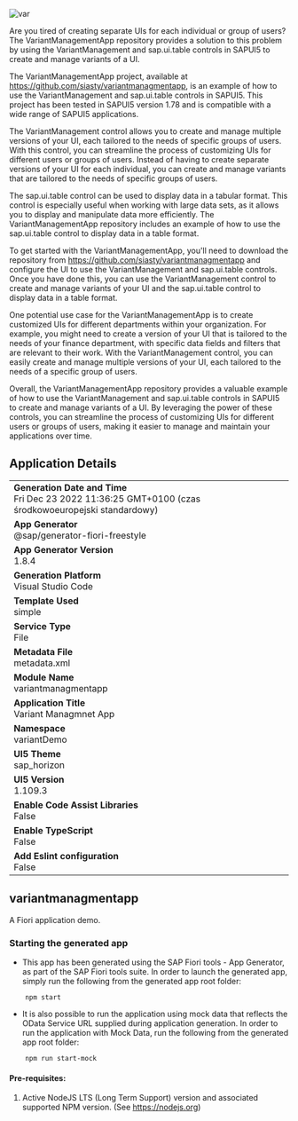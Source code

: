 ![var](https://user-images.githubusercontent.com/39690589/236441342-ceb9e80a-b3d2-4729-9629-2a04c64c0ece.jpg)

Are you tired of creating separate UIs for each individual or group of users? The VariantManagementApp repository provides a solution to this problem by using the VariantManagement and sap.ui.table controls in SAPUI5 to create and manage variants of a UI.

The VariantManagementApp project, available at https://github.com/siasty/variantmanagmentapp, is an example of how to use the VariantManagement and sap.ui.table controls in SAPUI5. This project has been tested in SAPUI5 version 1.78 and is compatible with a wide range of SAPUI5 applications.

The VariantManagement control allows you to create and manage multiple versions of your UI, each tailored to the needs of specific groups of users. With this control, you can streamline the process of customizing UIs for different users or groups of users. Instead of having to create separate versions of your UI for each individual, you can create and manage variants that are tailored to the needs of specific groups of users.

The sap.ui.table control can be used to display data in a tabular format. This control is especially useful when working with large data sets, as it allows you to display and manipulate data more efficiently. The VariantManagementApp repository includes an example of how to use the sap.ui.table control to display data in a table format.

To get started with the VariantManagementApp, you'll need to download the repository from https://github.com/siasty/variantmanagmentapp and configure the UI to use the VariantManagement and sap.ui.table controls. Once you have done this, you can use the VariantManagement control to create and manage variants of your UI and the sap.ui.table control to display data in a table format.

One potential use case for the VariantManagementApp is to create customized UIs for different departments within your organization. For example, you might need to create a version of your UI that is tailored to the needs of your finance department, with specific data fields and filters that are relevant to their work. With the VariantManagement control, you can easily create and manage multiple versions of your UI, each tailored to the needs of a specific group of users.

Overall, the VariantManagementApp repository provides a valuable example of how to use the VariantManagement and sap.ui.table controls in SAPUI5 to create and manage variants of a UI. By leveraging the power of these controls, you can streamline the process of customizing UIs for different users or groups of users, making it easier to manage and maintain your applications over time.





## Application Details
|               |
| ------------- |
|**Generation Date and Time**<br>Fri Dec 23 2022 11:36:25 GMT+0100 (czas środkowoeuropejski standardowy)|
|**App Generator**<br>@sap/generator-fiori-freestyle|
|**App Generator Version**<br>1.8.4|
|**Generation Platform**<br>Visual Studio Code|
|**Template Used**<br>simple|
|**Service Type**<br>File|
|**Metadata File**<br>metadata.xml
|**Module Name**<br>variantmanagmentapp|
|**Application Title**<br>Variant Managmnet App|
|**Namespace**<br>variantDemo|
|**UI5 Theme**<br>sap_horizon|
|**UI5 Version**<br>1.109.3|
|**Enable Code Assist Libraries**<br>False|
|**Enable TypeScript**<br>False|
|**Add Eslint configuration**<br>False|

## variantmanagmentapp

A Fiori application demo.

### Starting the generated app

-   This app has been generated using the SAP Fiori tools - App Generator, as part of the SAP Fiori tools suite.  In order to launch the generated app, simply run the following from the generated app root folder:

```
    npm start
```

- It is also possible to run the application using mock data that reflects the OData Service URL supplied during application generation.  In order to run the application with Mock Data, run the following from the generated app root folder:

```
    npm run start-mock
```

#### Pre-requisites:

1. Active NodeJS LTS (Long Term Support) version and associated supported NPM version.  (See https://nodejs.org)


